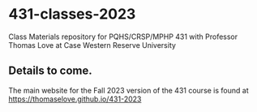 # 431-classes-2023

Class Materials repository for PQHS/CRSP/MPHP 431 with Professor Thomas Love at Case Western Reserve University

## Details to come.

The main website for the Fall 2023 version of the 431 course is found at https://thomaselove.github.io/431-2023
